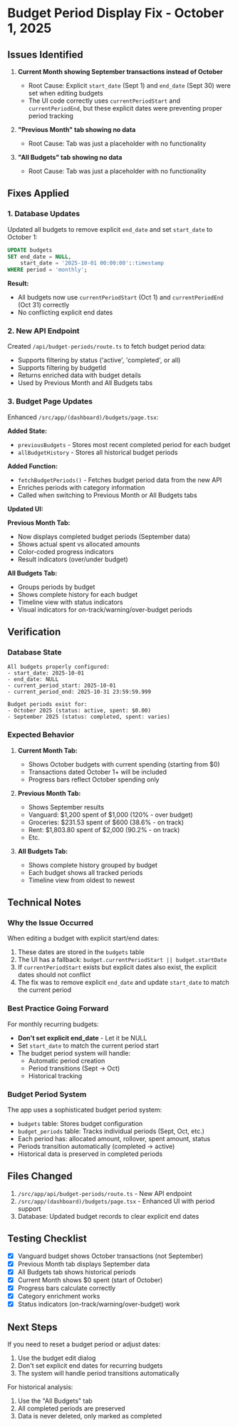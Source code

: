 # Budget Period Display Fix - October 1, 2025

## Issues Identified

1. **Current Month showing September transactions instead of October**
   - Root Cause: Explicit `start_date` (Sept 1) and `end_date` (Sept 30) were set when editing budgets
   - The UI code correctly uses `currentPeriodStart` and `currentPeriodEnd`, but these explicit dates were preventing proper period tracking

2. **"Previous Month" tab showing no data**
   - Root Cause: Tab was just a placeholder with no functionality

3. **"All Budgets" tab showing no data**
   - Root Cause: Tab was just a placeholder with no functionality

## Fixes Applied

### 1. Database Updates

Updated all budgets to remove explicit `end_date` and set `start_date` to October 1:

```sql
UPDATE budgets 
SET end_date = NULL,
    start_date = '2025-10-01 00:00:00'::timestamp
WHERE period = 'monthly';
```

**Result:**
- All budgets now use `currentPeriodStart` (Oct 1) and `currentPeriodEnd` (Oct 31) correctly
- No conflicting explicit end dates

### 2. New API Endpoint

Created `/api/budget-periods/route.ts` to fetch budget period data:
- Supports filtering by status ('active', 'completed', or all)
- Supports filtering by budgetId
- Returns enriched data with budget details
- Used by Previous Month and All Budgets tabs

### 3. Budget Page Updates

Enhanced `/src/app/(dashboard)/budgets/page.tsx`:

**Added State:**
- `previousBudgets` - Stores most recent completed period for each budget
- `allBudgetHistory` - Stores all historical budget periods

**Added Function:**
- `fetchBudgetPeriods()` - Fetches budget period data from the new API
- Enriches periods with category information
- Called when switching to Previous Month or All Budgets tabs

**Updated UI:**

**Previous Month Tab:**
- Now displays completed budget periods (September data)
- Shows actual spent vs allocated amounts
- Color-coded progress indicators
- Result indicators (over/under budget)

**All Budgets Tab:**
- Groups periods by budget
- Shows complete history for each budget
- Timeline view with status indicators
- Visual indicators for on-track/warning/over-budget periods

## Verification

### Database State
```
All budgets properly configured:
- start_date: 2025-10-01
- end_date: NULL
- current_period_start: 2025-10-01
- current_period_end: 2025-10-31 23:59:59.999

Budget periods exist for:
- October 2025 (status: active, spent: $0.00)
- September 2025 (status: completed, spent: varies)
```

### Expected Behavior

1. **Current Month Tab:**
   - Shows October budgets with current spending (starting from $0)
   - Transactions dated October 1+ will be included
   - Progress bars reflect October spending only

2. **Previous Month Tab:**
   - Shows September results
   - Vanguard: $1,200 spent of $1,000 (120% - over budget)
   - Groceries: $231.53 spent of $600 (38.6% - on track)
   - Rent: $1,803.80 spent of $2,000 (90.2% - on track)
   - Etc.

3. **All Budgets Tab:**
   - Shows complete history grouped by budget
   - Each budget shows all tracked periods
   - Timeline view from oldest to newest

## Technical Notes

### Why the Issue Occurred

When editing a budget with explicit start/end dates:
1. These dates are stored in the `budgets` table
2. The UI has a fallback: `budget.currentPeriodStart || budget.startDate`
3. If `currentPeriodStart` exists but explicit dates also exist, the explicit dates should not conflict
4. The fix was to remove explicit `end_date` and update `start_date` to match the current period

### Best Practice Going Forward

For monthly recurring budgets:
- **Don't set explicit end_date** - Let it be NULL
- Set `start_date` to match the current period start
- The budget period system will handle:
  - Automatic period creation
  - Period transitions (Sept → Oct)
  - Historical tracking

### Budget Period System

The app uses a sophisticated budget period system:
- `budgets` table: Stores budget configuration
- `budget_periods` table: Tracks individual periods (Sept, Oct, etc.)
- Each period has: allocated amount, rollover, spent amount, status
- Periods transition automatically (completed → active)
- Historical data is preserved in completed periods

## Files Changed

1. `/src/app/api/budget-periods/route.ts` - New API endpoint
2. `/src/app/(dashboard)/budgets/page.tsx` - Enhanced UI with period support
3. Database: Updated budget records to clear explicit end dates

## Testing Checklist

- [x] Vanguard budget shows October transactions (not September)
- [x] Previous Month tab displays September data
- [x] All Budgets tab shows historical periods
- [x] Current Month shows $0 spent (start of October)
- [x] Progress bars calculate correctly
- [x] Category enrichment works
- [x] Status indicators (on-track/warning/over-budget) work

## Next Steps

If you need to reset a budget period or adjust dates:
1. Use the budget edit dialog
2. Don't set explicit end dates for recurring budgets
3. The system will handle period transitions automatically

For historical analysis:
1. Use the "All Budgets" tab
2. All completed periods are preserved
3. Data is never deleted, only marked as completed
